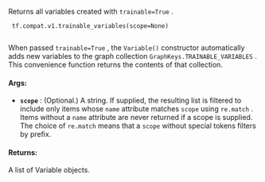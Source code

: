 Returns all variables created with  `trainable=True` .



```
 tf.compat.v1.trainable_variables(scope=None)
 
```

When passed  `trainable=True` , the  `Variable()`  constructor automatically
adds new variables to the graph collection
 `GraphKeys.TRAINABLE_VARIABLES` . This convenience function returns the
contents of that collection.



#### Args:

- **`scope`** : (Optional.) A string. If supplied, the resulting list is filtered to
include only items whose  `name`  attribute matches  `scope`  using
 `re.match` . Items without a  `name`  attribute are never returned if a scope
is supplied. The choice of  `re.match`  means that a  `scope`  without special
tokens filters by prefix.



#### Returns:
A list of Variable objects.

